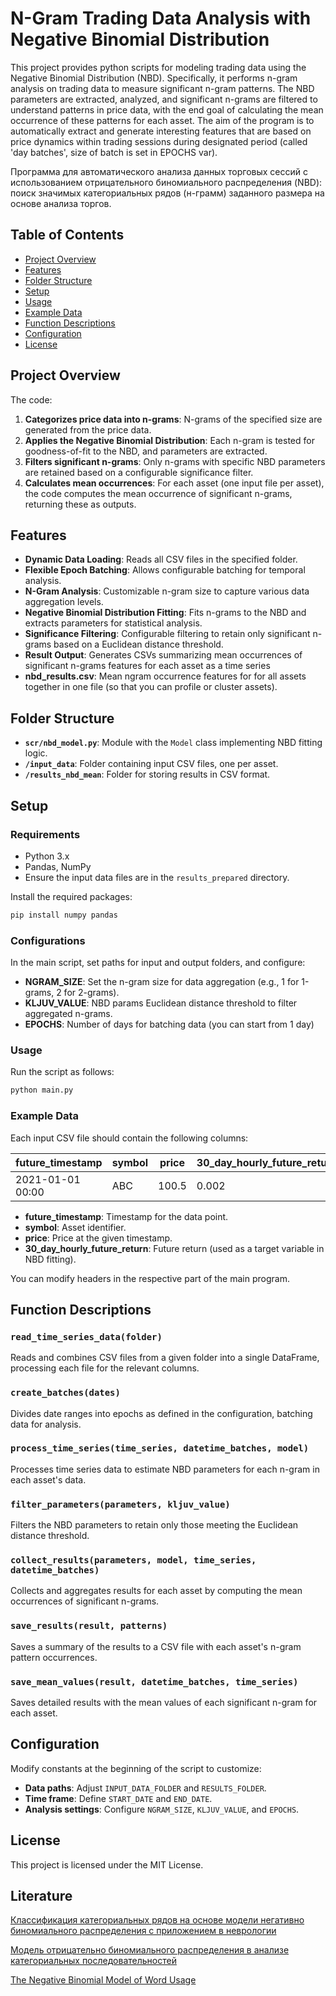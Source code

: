 # N-Gram Trading Data Analysis with Negative Binomial Distribution

This project provides python scripts for modeling trading data using the Negative Binomial Distribution (NBD). Specifically, it performs n-gram analysis on trading data to measure significant n-gram patterns. The NBD parameters are extracted, analyzed, and significant n-grams are filtered to understand patterns in price data, with the end goal of calculating the mean occurrence of these patterns for each asset. The aim of the program is to automatically extract and generate interesting features that are based on price dynamics within trading sessions during designated period (called 'day batches', size of batch is set in EPOCHS var).

Программа для автоматического анализа данных торговых сессий с использованием отрицательного биномиального распределения (NBD): поиск значимых категориальных рядов (н-грамм) заданного размера на основе анализа торгов.

## Table of Contents
- [Project Overview](#project-overview)
- [Features](#features)
- [Folder Structure](#folder-structure)
- [Setup](#setup)
- [Usage](#usage)
- [Example Data](#example-data)
- [Function Descriptions](#function-descriptions)
- [Configuration](#configuration)
- [License](#license)

## Project Overview

The code:
1. **Categorizes price data into n-grams**: N-grams of the specified size are generated from the price data.
2. **Applies the Negative Binomial Distribution**: Each n-gram is tested for goodness-of-fit to the NBD, and parameters are extracted.
3. **Filters significant n-grams**: Only n-grams with specific NBD parameters are retained based on a configurable significance filter.
4. **Calculates mean occurrences**: For each asset (one input file per asset), the code computes the mean occurrence of significant n-grams, returning these as outputs.

## Features

- **Dynamic Data Loading**: Reads all CSV files in the specified folder.
- **Flexible Epoch Batching**: Allows configurable batching for temporal analysis.
- **N-Gram Analysis**: Customizable n-gram size to capture various data aggregation levels.
- **Negative Binomial Distribution Fitting**: Fits n-grams to the NBD and extracts parameters for statistical analysis.
- **Significance Filtering**: Configurable filtering to retain only significant n-grams based on a Euclidean distance threshold.
- **Result Output**: Generates CSVs summarizing mean occurrences of significant n-grams features for each asset as a time series 
- **nbd_results.csv**: Mean ngram occurrence features for for all assets together in one file (so that you can profile or cluster assets).

## Folder Structure

- **`scr/nbd_model.py`**: Module with the `Model` class implementing NBD fitting logic.
- **`/input_data`**: Folder containing input CSV files, one per asset.
- **`/results_nbd_mean`**: Folder for storing results in CSV format.

## Setup

### Requirements

- Python 3.x
- Pandas, NumPy
- Ensure the input data files are in the `results_prepared` directory.

Install the required packages:

```bash
pip install numpy pandas
```

### Configurations

In the main script, set paths for input and output folders, and configure:
- **NGRAM_SIZE**: Set the n-gram size for data aggregation (e.g., 1 for 1-grams, 2 for 2-grams).
- **KLJUV_VALUE**: NBD params Euclidean distance threshold to filter aggregated n-grams.
- **EPOCHS**: Number of days for batching data (you can start from 1 day)

### Usage

Run the script as follows:

```bash
python main.py
```

### Example Data

Each input CSV file should contain the following columns:

| future_timestamp | symbol | price | 30_day_hourly_future_return |
|------------------|--------|-------|-----------------------------|
| 2021-01-01 00:00 | ABC    | 100.5 | 0.002                      |

- **future_timestamp**: Timestamp for the data point.
- **symbol**: Asset identifier.
- **price**: Price at the given timestamp.
- **30_day_hourly_future_return**: Future return (used as a target variable in NBD fitting).

You can modify headers in the respective part of the main program. 

## Function Descriptions

### `read_time_series_data(folder)`
Reads and combines CSV files from a given folder into a single DataFrame, processing each file for the relevant columns.

### `create_batches(dates)`
Divides date ranges into epochs as defined in the configuration, batching data for analysis.

### `process_time_series(time_series, datetime_batches, model)`
Processes time series data to estimate NBD parameters for each n-gram in each asset's data.

### `filter_parameters(parameters, kljuv_value)`
Filters the NBD parameters to retain only those meeting the Euclidean distance threshold.

### `collect_results(parameters, model, time_series, datetime_batches)`
Collects and aggregates results for each asset by computing the mean occurrences of significant n-grams.

### `save_results(result, patterns)`
Saves a summary of the results to a CSV file with each asset's n-gram pattern occurrences.

### `save_mean_values(result, datetime_batches, time_series)`
Saves detailed results with the mean values of each significant n-gram for each asset.

## Configuration

Modify constants at the beginning of the script to customize:
- **Data paths**: Adjust `INPUT_DATA_FOLDER` and `RESULTS_FOLDER`.
- **Time frame**: Define `START_DATE` and `END_DATE`.
- **Analysis settings**: Configure `NGRAM_SIZE`, `KLJUV_VALUE`, and `EPOCHS`.

## License

This project is licensed under the MIT License.

## Literature

[Классификация категориальных рядов на основе модели негативно биномиального распределения с приложением в неврологии](https://www.statmod.ru/_diploma/2014/19_04_komarova.pdf)

[Модель отрицательно биномиального распределения в анализе категориальных последовательностей](https://dspace.spbu.ru/bitstream/11701/43006/2/nb_model_in_sentiment_analysis.pdf)

[The Negative Binomial Model of Word Usage](https://www.researchgate.net/publication/290273731_The_negative_binomial_model_of_word_usage)
